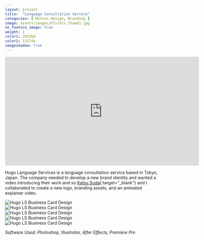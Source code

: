 ```yaml
---
layout: project
title:  "Language Consultation Service"
categories: [ Motion Design, Branding ]
image: assets/images/hls/hls_thumb1.jpg
no_feature_image: true
weight: 1
color1: 20336d
color2: 12274a
imageshadow: true
---
```


<div class="embed-responsive embed-responsive-16by9 my-5 extended image-shadow ">
  <iframe class="embed-responsive-item" src="https://player.vimeo.com/video/493891353" width="640" height="360" frameborder="0" allow="autoplay; fullscreen" allowfullscreen></iframe>
</div>

Hugo Language Services is a language consultation service based in Tokyo, Japan. The company needed to develop a new brand identity and wanted a video introducing their work and so [Katsu Suda](https://www.katsusuda.com){:target="_blank"} and I collaborated to create a new logo, branding assets, and an animated explainer video.

<div class="my-5 extended d-none">
        <img class="featured-image" src="{{ site.baseurl }}/assets/images/hls/HLS_Business_Card01_transparent.png" alt="Hugo LS Business Card Design">
</div>

<div class="my-5 extended d-none">
        <img class="featured-image image-shadow" src="{{ site.baseurl }}/assets/images/hls/HLS_BusinessCard02.jpg" alt="Hugo LS Business Card Design">
</div>

<div class="my-5 extended">
    <div class="row">
      <div class="col-md-6 mb-4">
        <img class="featured-image image-shadow " src="{{ site.baseurl }}/assets/images/hls/HLS_Logo01.jpg" alt="Hugo LS Business Card Design">
      </div>
      <div class="col-md-6 mb-4">
        <img class="featured-image image-shadow" src="{{ site.baseurl }}/assets/images/hls/HLS_BusinessCard.jpg" alt="Hugo LS Business Card Design">
      </div>
      <div class="col-12 mt-4">
        <img class="featured-image image-shadow" src="{{ site.baseurl }}/assets/images/hls/HLS_BusinessCard02.jpg" alt="Hugo LS Business Card Design">
      </div>
    </div>
</div>

*Software Used: Photoshop, Illustrator, After Effects, Premiere Pro*
